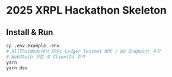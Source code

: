 # 2025 XRPL Hackathon Skeleton

## Install & Run

```bash
cp .env.example .env
# AllThatNode에서 XRPL Ledger Testnet RPC / WS Endpoint 추가
# Web3Auth 가입 후 ClientId 추가
yarn
yarn dev
```
